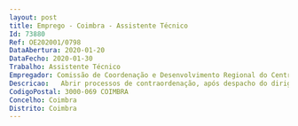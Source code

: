 ```yaml
--- 
layout: post
title: Emprego - Coimbra - Assistente Técnico
Id: 73880
Ref: OE202001/0798
DataAbertura: 2020-01-20
DataFecho: 2020-01-30
Trabalho: Assistente Técnico
Empregador: Comissão de Coordenação e Desenvolvimento Regional do Centro
Descricao:   Abrir processos de contraordenação, após despacho do dirigente   Secretariar os instrutores dos processos contraordenacionais, procedendo à tramitação administrativa que lhes for ordenada   Manter os processos organizados, em boa ordem e devidamente arquivados   Proceder às notificações que lhes sejam ordenadas   Elaborar ofícios de expediente e informações de arquivo   Emitir guias de receita correspondentes às coimas e custas aplicadas nos processos contraordenacionais 
CodigoPostal: 3000-069 COIMBRA
Concelho: Coimbra
Distrito: Coimbra
--- 
```

